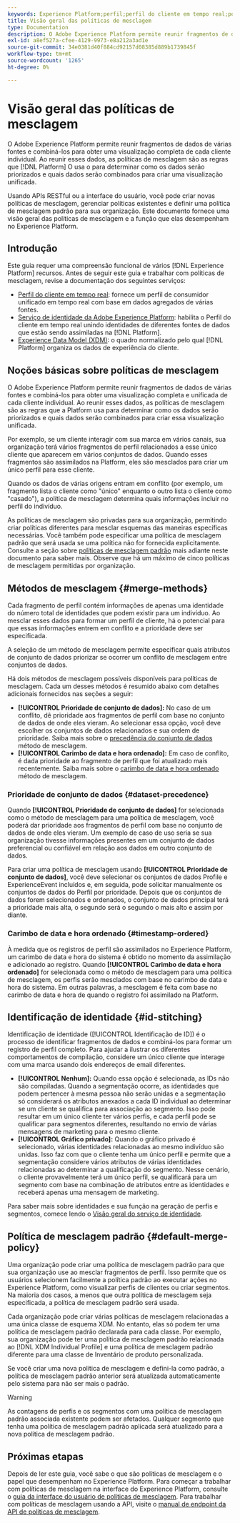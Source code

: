 ```yaml
---
keywords: Experience Platform;perfil;perfil do cliente em tempo real;políticas de mesclagem;interface do usuário;carimbo de data/hora ordenado;precedência do conjunto de dados
title: Visão geral das políticas de mesclagem
type: Documentation
description: O Adobe Experience Platform permite reunir fragmentos de dados de várias fontes e combiná-los para obter uma visualização completa de seus clientes individuais. Ao reunir esses dados, as políticas de mesclagem são as regras que a Platform usa para determinar como os dados serão priorizados e quais dados serão combinados para criar a visualização unificada.
exl-id: a8ef527a-cfee-4129-9973-e8a212a3ad1e
source-git-commit: 34e0381d40f884cd92157d08385d889b1739845f
workflow-type: tm+mt
source-wordcount: '1265'
ht-degree: 0%

---
```


# Visão geral das políticas de mesclagem

O Adobe Experience Platform permite reunir fragmentos de dados de várias fontes e combiná-los para obter uma visualização completa de cada cliente individual. Ao reunir esses dados, as políticas de mesclagem são as regras que [!DNL Platform] O usa o para determinar como os dados serão priorizados e quais dados serão combinados para criar uma visualização unificada.

Usando APIs RESTful ou a interface do usuário, você pode criar novas políticas de mesclagem, gerenciar políticas existentes e definir uma política de mesclagem padrão para sua organização. Este documento fornece uma visão geral das políticas de mesclagem e a função que elas desempenham no Experience Platform.

## Introdução

Este guia requer uma compreensão funcional de vários [!DNL Experience Platform] recursos. Antes de seguir este guia e trabalhar com políticas de mesclagem, revise a documentação dos seguintes serviços:

* [Perfil do cliente em tempo real](../home.md): fornece um perfil de consumidor unificado em tempo real com base em dados agregados de várias fontes.
* [Serviço de identidade da Adobe Experience Platform](../../identity-service/home.md): habilita o Perfil do cliente em tempo real unindo identidades de diferentes fontes de dados que estão sendo assimiladas na [!DNL Platform].
* [Experience Data Model (XDM)](../../xdm/home.md): o quadro normalizado pelo qual [!DNL Platform] organiza os dados de experiência do cliente.

## Noções básicas sobre políticas de mesclagem

O Adobe Experience Platform permite reunir fragmentos de dados de várias fontes e combiná-los para obter uma visualização completa e unificada de cada cliente individual. Ao reunir esses dados, as políticas de mesclagem são as regras que a Platform usa para determinar como os dados serão priorizados e quais dados serão combinados para criar essa visualização unificada.

Por exemplo, se um cliente interagir com sua marca em vários canais, sua organização terá vários fragmentos de perfil relacionados a esse único cliente que aparecem em vários conjuntos de dados. Quando esses fragmentos são assimilados na Platform, eles são mesclados para criar um único perfil para esse cliente.

Quando os dados de várias origens entram em conflito (por exemplo, um fragmento lista o cliente como &quot;único&quot; enquanto o outro lista o cliente como &quot;casado&quot;), a política de mesclagem determina quais informações incluir no perfil do indivíduo.

As políticas de mesclagem são privadas para sua organização, permitindo criar políticas diferentes para mesclar esquemas das maneiras específicas necessárias. Você também pode especificar uma política de mesclagem padrão que será usada se uma política não for fornecida explicitamente. Consulte a seção sobre [políticas de mesclagem padrão](#default-merge-policy) mais adiante neste documento para saber mais. Observe que há um máximo de cinco políticas de mesclagem permitidas por organização.

## Métodos de mesclagem {#merge-methods}

Cada fragmento de perfil contém informações de apenas uma identidade do número total de identidades que podem existir para um indivíduo. Ao mesclar esses dados para formar um perfil de cliente, há o potencial para que essas informações entrem em conflito e a prioridade deve ser especificada.

A seleção de um método de mesclagem permite especificar quais atributos de conjunto de dados priorizar se ocorrer um conflito de mesclagem entre conjuntos de dados.

Há dois métodos de mesclagem possíveis disponíveis para políticas de mesclagem. Cada um desses métodos é resumido abaixo com detalhes adicionais fornecidos nas seções a seguir:

* **[!UICONTROL Prioridade de conjunto de dados]:** No caso de um conflito, dê prioridade aos fragmentos de perfil com base no conjunto de dados de onde eles vieram. Ao selecionar essa opção, você deve escolher os conjuntos de dados relacionados e sua ordem de prioridade. Saiba mais sobre o [precedência do conjunto de dados](#dataset-precedence) método de mesclagem.
* **[!UICONTROL Carimbo de data e hora ordenado]:** Em caso de conflito, é dada prioridade ao fragmento de perfil que foi atualizado mais recentemente. Saiba mais sobre o [carimbo de data e hora ordenado](#timestamp-ordered) método de mesclagem.

### Prioridade de conjunto de dados {#dataset-precedence}

Quando **[!UICONTROL Prioridade de conjunto de dados]** for selecionada como o método de mesclagem para uma política de mesclagem, você poderá dar prioridade aos fragmentos de perfil com base no conjunto de dados de onde eles vieram. Um exemplo de caso de uso seria se sua organização tivesse informações presentes em um conjunto de dados preferencial ou confiável em relação aos dados em outro conjunto de dados.

Para criar uma política de mesclagem usando **[!UICONTROL Prioridade de conjunto de dados]**, você deve selecionar os conjuntos de dados Profile e ExperienceEvent incluídos e, em seguida, pode solicitar manualmente os conjuntos de dados do Perfil por prioridade. Depois que os conjuntos de dados forem selecionados e ordenados, o conjunto de dados principal terá a prioridade mais alta, o segundo será o segundo o mais alto e assim por diante.

### Carimbo de data e hora ordenado {#timestamp-ordered}

À medida que os registros de perfil são assimilados no Experience Platform, um carimbo de data e hora do sistema é obtido no momento da assimilação e adicionado ao registro. Quando **[!UICONTROL Carimbo de data e hora ordenado]** for selecionada como o método de mesclagem para uma política de mesclagem, os perfis serão mesclados com base no carimbo de data e hora do sistema. Em outras palavras, a mesclagem é feita com base no carimbo de data e hora de quando o registro foi assimilado na Platform.

## Identificação de identidade {#id-stitching}

Identificação de identidade ([!UICONTROL Identificação de ID]) é o processo de identificar fragmentos de dados e combiná-los para formar um registro de perfil completo. Para ajudar a ilustrar os diferentes comportamentos de compilação, considere um único cliente que interage com uma marca usando dois endereços de email diferentes.

* **[!UICONTROL Nenhum]:** Quando essa opção é selecionada, as IDs não são compiladas. Quando a segmentação ocorre, as identidades que podem pertencer à mesma pessoa não serão unidas e a segmentação só considerará os atributos anexados a cada ID individual ao determinar se um cliente se qualifica para associação ao segmento. Isso pode resultar em um único cliente ter vários perfis, e cada perfil pode se qualificar para segmentos diferentes, resultando no envio de várias mensagens de marketing para o mesmo cliente.
* **[!UICONTROL Gráfico privado]:** Quando o gráfico privado é selecionado, várias identidades relacionadas ao mesmo indivíduo são unidas. Isso faz com que o cliente tenha um único perfil e permite que a segmentação considere vários atributos de várias identidades relacionadas ao determinar a qualificação do segmento. Nesse cenário, o cliente provavelmente terá um único perfil, se qualificará para um segmento com base na combinação de atributos entre as identidades e receberá apenas uma mensagem de marketing.

Para saber mais sobre identidades e sua função na geração de perfis e segmentos, comece lendo o [Visão geral do serviço de identidade](../../identity-service/home.md).

## Política de mesclagem padrão {#default-merge-policy}

Uma organização pode criar uma política de mesclagem padrão para que sua organização use ao mesclar fragmentos de perfil. Isso permite que os usuários selecionem facilmente a política padrão ao executar ações no Experience Platform, como visualizar perfis de clientes ou criar segmentos. Na maioria dos casos, a menos que outra política de mesclagem seja especificada, a política de mesclagem padrão será usada.

Cada organização pode criar várias políticas de mesclagem relacionadas a uma única classe de esquema XDM. No entanto, elas só podem ter uma política de mesclagem padrão declarada para cada classe. Por exemplo, sua organização pode ter uma política de mesclagem padrão relacionada ao [!DNL XDM Individual Profile] e uma política de mesclagem padrão diferente para uma classe de Inventário de produto personalizada.

Se você criar uma nova política de mesclagem e defini-la como padrão, a política de mesclagem padrão anterior será atualizada automaticamente pelo sistema para não ser mais o padrão.

>[!WARNING]
>
>As contagens de perfis e os segmentos com uma política de mesclagem padrão associada existente podem ser afetados. Qualquer segmento que tenha uma política de mesclagem padrão aplicada será atualizado para a nova política de mesclagem padrão.

## Próximas etapas

Depois de ler este guia, você sabe o que são políticas de mesclagem e o papel que desempenham no Experience Platform. Para começar a trabalhar com políticas de mesclagem na interface do Experience Platform, consulte o [guia da interface do usuário de políticas de mesclagem](ui-guide.md). Para trabalhar com políticas de mesclagem usando a API, visite o [manual de endpoint da API de políticas de mesclagem](../api/merge-policies.md).
